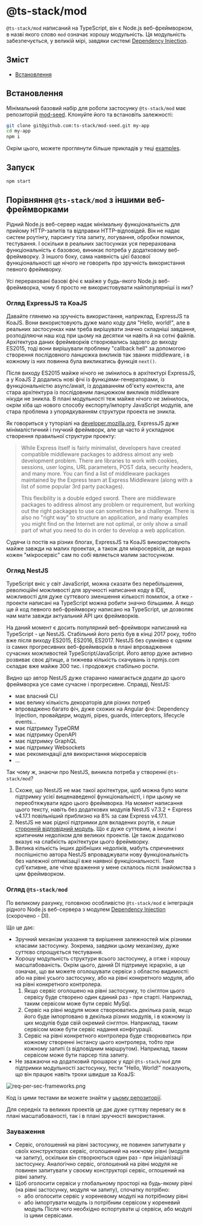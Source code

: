 # @ts-stack/mod

`@ts-stack/mod` написаний на TypeScript, він є Node.js веб-фреймворком, в назві якого слово `mod` означає хорошу модульність.
Ця модульність забезпечується, у великій мірі, завдяки системі [Dependency Injection][1].

## Зміст

- [Встановлення](#встановлення)

## Встановлення

Мінімальний базовий набір для роботи застосунку `@ts-stack/mod` має репозиторій [mod-seed][2].
Клонуйте його та встановіть залежності:

```bash
git clone git@github.com:ts-stack/mod-seed.git my-app
cd my-app
npm i
```

Окрім цього, можете проглянути більше прикладів у теці [examples][4].

## Запуск

```bash
npm start
```

## Порівняння `@ts-stack/mod` з іншими веб-фреймворками

Рідний Node.js веб-сервер надає мінімальну функціональність для прийому HTTP-запитів та відправки HTTP-відповідей. Він не надає систем роутінгу, парсингу тіла запиту, логування, обробки помилок, тестування. І оскільки в реальних застосунках уся перерахована функціональність є базовою, виникає потреба у додатковому веб-фреймворку. З іншого боку, сама наявність цієї базової функціональності ще нічого не говорить про зручність використання певного фреймворку.

Усі перераховані базові фічі є майже у будь-якого Node.js веб-фреймворка, чому б просто не використовувати найпопулярніші із них?

### Огляд ExpressJS та KoaJS

Давайте глянемо на зручність використання, наприклад, ExpressJS та KoaJS. Вони використовують дуже мало коду для "Hello, world!", але в реальних застосунках нам треба вирішувати значно складніші завдання, розподіляючи наш код при цьому на десятки чи навіть й на сотні файлів. Архітектура даних фреймворків створювались задовго до виходу ES2015, тоді вони вирішували проблему "callback hell" за допомогою створення послідовного ланцюжка викликів так званих middleware, і в кожному із них повинна була викликатись функція `next()`.

Після виходу ES2015 майже нічого не змінилось в архітектурі ExpressJS, а у KoaJS 2 додались нові фічі із функціями-генераторами, із функціональністю async/await, із додаванням об'єкту контекста, але стара архітектура із послідовним ланцюжком викликів middleware нікуди не зникла. В плані модульності теж майже нічого не змінилось, окрім хіба що нового способу експорту/імпорту JavaScript модулів, але стара проблема з упорядкуванням структури проекта не зникла.

Як говориться у туторіалі на [developer.mozilla.org][5], ExpressJS дуже мінімалістичний і гнучкий фреймворк, але це часто й ускладнює створення правильної структури проекту:

> While Express itself is fairly minimalist, developers have created compatible middleware packages to address almost any web development problem. There are libraries to work with cookies, sessions, user logins, URL parameters, POST data, security headers, and many more. You can find a list of middleware packages maintained by the Express team at Express Middleware (along with a list of some popular 3rd party packages).
>
> This flexibility is a double edged sword. There are middleware packages to address almost any problem or requirement, but working out the right packages to use can sometimes be a challenge. There is also no "right way" to structure an application, and many examples you might find on the Internet are not optimal, or only show a small part of what you need to do in order to develop a web application.

Судячи із постів на різних блогах, ExpressJS та KoaJS використовують майже завжди на малих проектах, а також для мікросервісів, де якраз кожен "мікросервіс" сам по собі являється малим застосунком.

### Огляд NestJS

TypeScript вніс у світ JavaScript, можна сказати без перебільшення, революційні можливості для зручності написання коду в IDE, можливості для дуже суттєвого зменшення кількості помилок, а отже - проекти написані на TypeScript можна робити значно більшими. А якщо ще й код певного веб-фреймворку написано на TypeScript, це дозволяє нам мати завжди актуальний API цих фреймворків.

На даний момент є досить популярний веб-фреймворк написаний на TypeScript - це NestJS. Стабільний його реліз був в кінці 2017 року, тобто вже після виходу ES2015, ES2016, ES2017. NestJS без сумнівно є одним із самих прогресивних веб-фреймворків в плані впровадження сучасних можливостей TypeScript/JavaScript. Його автор дуже активно розвиває своє дітище, а тижнева кількість скачувань із npmjs.com складає вже майже 300 тис. і продовжує стабільно рости.

Видно що автор NestJS дуже старанно намагається додати до цього фреймворка усе саме сучасне і прогресивне. Справді, NestJS:
- має власний CLI
- має велику кількість декораторів для різних потреб
- впроваджено багато фіч, дуже схожих на Angular фічі: Dependency Injection, провайдери, модулі, pipes, guards, interceptors, lifecycle events...
- має підтримку TypeORM
- має підтримку OpenAPI
- має підтримку GraphQL
- має підтримку Websockets
- має рекомендації для використання мікросервісів
- ...

Так чому ж, знаючи про NestJS, виникла потреба у створенні `@ts-stack/mod`?

1. Схоже, що NestJS не має такої архітектури, щоб можна було мати підтримку усієї вищенаведеної функціональністі, і при цьому не переобтяжувати ядро цього фреймворка. На момент написання цього тексту, навіть без додаткових модулів NestJS v7.3.2 + Express v4.17.1 повільніший приблизно на 8% за сам Express v4.17.1.
2. NestJS не має рідної підтримки для вкладених роутів, є лише [сторонній відповідний модуль][6]. Що є дуже суттєвим, а інколи і критичним недоліком для великих проектів. Це також додатково вказує на слабкість архітектури цього фреймворку.
3. Велика кількість інших дрібніших недоліків, мабуть спричинених поспішністю автора NestJS впроваджувати нову функціональність без належної оптимізації вже наявної функціональності. Таке суб'єктивне, але чітке враження у мене склалось після знайомства з цим фреймворком.

### Огляд `@ts-stack/mod`

По великому рахунку, головною особливістю `@ts-stack/mod` є інтеграція рідного Node.js веб-сервера з модулем [Dependency Injection][1] (скорочено - DI).

Що це дає:
- Зручний механізм указання та вирішення залежностей між різними класами застосунку. Зокрема, завдяки цьому механізму, дуже суттєво спрощується тестування.
- Хорошу модульність структури всього застосунку, а отже і хорошу масштабованість. Окрім цього, даний DI підтримує ієрархію, а це означає, що ви можете оголошувати сервіси з областю видимості: або на рівні усього застосунку, або на рівні конкретного модуля, або на рівні конкретного контролера.
   1. Якщо сервіс оголошено на рівні застосунку, то сінглтон цього сервісу буде створено один єдиний раз - при старті. Наприклад, таким сервісом може бути сервіс MySql.
   2. Сервіс на рівні модуля може створюватись декілька разів, якщо його буде імпортовано в декілька різних модулів, і в кожному із цих модулів буде свій окремий сінглтон. Наприклад, таким сервісом може бути сервіс надання конфігурації.
   3. Сервіс на рівні конкретного контролера буде створюватись при кожному створенні інстансу цього контролера, тобто при кожному запиті (з відповідним маршрутом). Наприклад, таким сервісом може бути парсер тіла запиту.
- Не зважаючи на додатковий прошарок у ядрі `@ts-stack/mod` для підтримки модульності застосунку, тести "Hello, World!" показують, що він працює навіть трохи швидше за KoaJS:

![req-per-sec-frameworks.png](https://raw.githubusercontent.com/ts-stack/vs-webframework/master/req-per-sec-frameworks.png)

Код із цими тестами ви можете знайти у [цьому репозиторії][7].

Для середніх та великих проектів це дає дуже суттєву перевагу як в плані масштабованості, так і в плані зручності використання.

### Зауваження

- Сервіс, оголошений на рівні застосунку, не повинен запитувати у своїх конструкторах сервіс,
оголошений на нижчому рівні (модуля чи запиту), оскільки він створюються один раз - при ініціалізації застосунку. Аналогічно сервіс, оголошений на рівні модуля не повинен запитувати у своєму конструкторі сервіс, оглошений на рівні запиту.
- Щоб оголосити сервіси у глобальному просторі на будь-якому рівні (на рівні застосунку, модуля чи запиту),
спочатку потрібно:
  - або оголосити сервіс у кореневому модулі на потрібному рівні
  - або імпортувати модуль із потрібним сервісом у кореневий модуль
Після чого необхідно еспортувати ці сервіси, або модулі із цими сервісами.


[1]: https://github.com/ts-stack/di
[2]: https://github.com/ts-stack/mod-seed
[3]: https://github.com/ts-stack/mod
[4]: https://github.com/ts-stack/mod/tree/master/examples
[5]: https://developer.mozilla.org/en-US/docs/Learn/Server-side/Express_Nodejs/Introduction#Introducing_Express
[6]: https://github.com/nestjsx/nest-router
[7]: https://github.com/ts-stack/vs-webframework

